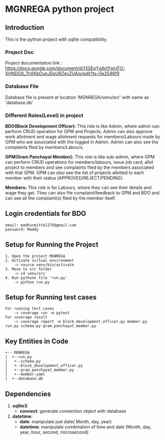 MGNREGA python project
===============

Introduction
----
This is the python project with sqlite compatibility.


### Project Doc

Project documentation link : https://docs.google.com/document/d/13SEqYxdvtYwUFO-XHNDG9_7hXKbOunJDsURZevZUAis/edit?ts=5e2546f9


### Database File
Database file is present at location 'MGNREGA/venv/src' with name as 'database.db'


### Different Roles(Level) in project 

**BDO(Block Development Officer):** This role is like Admin, where admin can perform CRUD operation for GPM and 
Projects. Admin can also approve work allotment and wage allotment requests for members/Labours made by GPM who are 
associated with the logged in Admin. Admin can also see the complaints filed by members/Labours.

**GPM(Gram Panchayat Member):** This role is like sub-admin, where GPM can perform CRUD operations for members/labours,
issue job card, allot project to members and see complaints filed by the members associated with that GPM. GPM can also
see the list of projects allotted to each member with their status (APPROVED/REJECT/PENDING).

**Members:** This role is for Labours, where they can see their details and wage they get. They can also file 
complaint/feedback to GPM and BDO and can see all the complaint(s) filed by the member itself.


Login credentials for BDO
---
```   
email: madhurmittal275@gmail.com
password: Maddy

```

Setup for Running the Project
---
```   
1. Open the project MGNREGA
2. Activate virtual environment
    -> source venv/bin/activate
3. Move to src folder
    -> cd venv/src
4. Run pythonn file 'run.py'
    -> python run.py

```


Setup for Running test cases
---
```
For running test cases
    -> coverage run -m pytest
For coverage result
    -> coverage report -m block_development_officer.py member.py run.py schema.py gram_panchayat_member.py
```


Key Entities in Code
----
```   
+-- MGNREGA
|  +--run.py
|   +--schema.py
|   +--block_development_officer.py
|   +--gram_panchayat_member.py
|   +--member.yaml
|  +--database.db
```


Dependencies
----
1. **sqlite3**:
    - **connect**: generate connection object with database
2. **datetime**:
    - **date**: manipulate just date( Month, day, year)
    - **datetime**: manipulate combination of time and date (Month, day, year, hour, second, microsecond)
